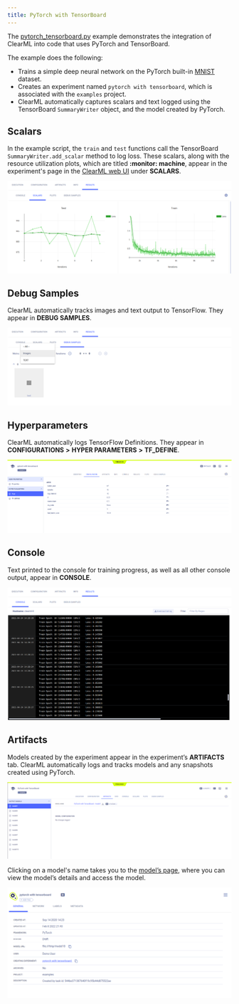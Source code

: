 ```yaml
---
title: PyTorch with TensorBoard
---
```


The [pytorch_tensorboard.py](https://github.com/allegroai/clearml/blob/master/examples/frameworks/pytorch/pytorch_tensorboard.py) 
example demonstrates the integration of ClearML into code that uses PyTorch and TensorBoard. 

The example does the following:
* Trains a simple deep neural network on the PyTorch built-in [MNIST](https://pytorch.org/vision/stable/datasets.html#mnist) 
  dataset.
* Creates an experiment named `pytorch with tensorboard`, which is associated with the `examples` project.
* ClearML automatically captures scalars and text logged using the TensorBoard `SummaryWriter` object, and 
  the model created by PyTorch. 

## Scalars

In the example script, the `train` and `test` functions call the TensorBoard `SummaryWriter.add_scalar` method to log loss. 
These scalars, along with the resource utilization plots, which are titled **:monitor: machine**, appear in the experiment's 
page in the [ClearML web UI](../../../webapp/webapp_overview.md) under **SCALARS**. 

![image](../../../img/examples_pytorch_tensorboard_07.png)

## Debug Samples

ClearML automatically tracks images and text output to TensorFlow. They appear in **DEBUG SAMPLES**.

![image](../../../img/examples_pytorch_tensorboard_08.png)

## Hyperparameters

ClearML automatically logs TensorFlow Definitions. They appear in **CONFIGURATIONS** **>** **HYPER PARAMETERS** **>** **TF_DEFINE**.

![image](../../../img/examples_pytorch_tensorboard_01.png)

## Console

Text printed to the console for training progress, as well as all other console output, appear in **CONSOLE**.

![image](../../../img/examples_pytorch_tensorboard_06.png)

## Artifacts

Models created by the experiment appear in the experiment’s **ARTIFACTS** tab. ClearML automatically logs and tracks 
models and any snapshots created using PyTorch. 

![image](../../../img/examples_pytorch_tensorboard_02.png)

Clicking on a model's name takes you to the [model’s page](../../../webapp/webapp_model_viewing.md), where you can view 
the model’s details and access the model.

![image](../../../img/examples_pytorch_tensorboard_03.png)